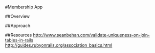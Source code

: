 #Membership App

##Overview

##Approach

##Resources
http://www.seanbehan.com/validate-uniqueness-on-join-tables-in-rails  
http://guides.rubyonrails.org/association_basics.html